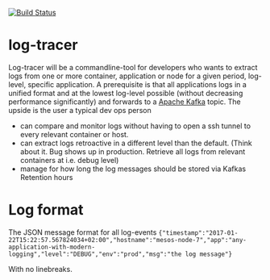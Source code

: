 [![Build Status](https://travis-ci.org/DBCDK/log-tracer.svg?branch=master)](https://travis-ci.org/DBCDK/log-tracer)
# log-tracer
Log-tracer will be a commandline-tool for developers who wants to extract logs from one or more container, application or node for a given period, log-level, specific application. A prerequisite is that all applications logs in a unified format and at the lowest log-level possible (without decreasing performance significantly) and forwards to a [Apache Kafka](https://kafka.apache.org/) topic. The upside is the user a typical dev ops person
* can compare and monitor logs without having to open a ssh tunnel to every relevant container or host.
* can extract logs retroactive in a different level than the default. (Think about it. Bug shows up in production. Retrieve all logs from relevant containers at i.e. debug level)
* manage for how long the log messages should be stored via Kafkas Retention hours




# Log format
The JSON message format for all log-events
`{"timestamp":"2017-01-22T15:22:57.567824034+02:00","hostname":"mesos-node-7","app":"any-application-with-modern-logging","level":"DEBUG","env":"prod","msg":"the log message"}`

With no linebreaks.
